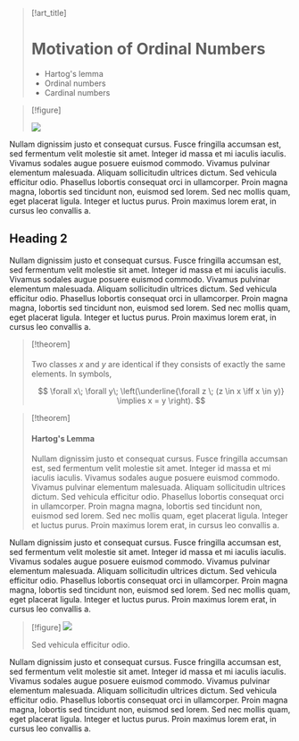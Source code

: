 > [!art_title]
> # Motivation of Ordinal Numbers
>
> - Hartog's lemma
> - Ordinal numbers
> - Cardinal numbers

> [!figure]
> 
> ![](https://doodleipsum.com/1200/outline?bg=825DEB&i=97096b247f2696b33713d4d2b7fedf2a)

Nullam dignissim justo et consequat cursus. Fusce fringilla accumsan est, sed fermentum velit molestie sit amet. Integer id massa et mi iaculis iaculis. Vivamus sodales augue posuere euismod commodo. Vivamus pulvinar elementum malesuada. Aliquam sollicitudin ultrices dictum. Sed vehicula efficitur odio. Phasellus lobortis consequat orci in ullamcorper. Proin magna magna, lobortis sed tincidunt non, euismod sed lorem. Sed nec mollis quam, eget placerat ligula. Integer et luctus purus. Proin maximus lorem erat, in cursus leo convallis a.

## Heading 2

Nullam dignissim justo et consequat cursus. Fusce fringilla accumsan est, sed fermentum velit molestie sit amet. Integer id massa et mi iaculis iaculis. Vivamus sodales augue posuere euismod commodo. Vivamus pulvinar elementum malesuada. Aliquam sollicitudin ultrices dictum. Sed vehicula efficitur odio. Phasellus lobortis consequat orci in ullamcorper. Proin magna magna, lobortis sed tincidunt non, euismod sed lorem. Sed nec mollis quam, eget placerat ligula. Integer et luctus purus. Proin maximus lorem erat, in cursus leo convallis a.

> [!theorem]
> 
> #### 
> 
> Two classes $x$ and $y$ are identical if they consists of exactly the same elements. In symbols,
> 
> $$
> \forall x\; \forall y\; \left(\underline{\forall z \; (z \in x \iff x \in y)} \implies x = y \right).
> $$

> [!theorem]
> 
> #### Hartog's Lemma
> 
> Nullam dignissim justo et consequat cursus. Fusce fringilla accumsan est, sed fermentum velit molestie sit amet. Integer id massa et mi iaculis iaculis. Vivamus sodales augue posuere euismod commodo. Vivamus pulvinar elementum malesuada. Aliquam sollicitudin ultrices dictum. Sed vehicula efficitur odio. Phasellus lobortis consequat orci in ullamcorper. Proin magna magna, lobortis sed tincidunt non, euismod sed lorem. Sed nec mollis quam, eget placerat ligula. Integer et luctus purus. Proin maximus lorem erat, in cursus leo convallis a.

Nullam dignissim justo et consequat cursus. Fusce fringilla accumsan est, sed fermentum velit molestie sit amet. Integer id massa et mi iaculis iaculis. Vivamus sodales augue posuere euismod commodo. Vivamus pulvinar elementum malesuada. Aliquam sollicitudin ultrices dictum. Sed vehicula efficitur odio. Phasellus lobortis consequat orci in ullamcorper. Proin magna magna, lobortis sed tincidunt non, euismod sed lorem. Sed nec mollis quam, eget placerat ligula. Integer et luctus purus. Proin maximus lorem erat, in cursus leo convallis a.

> [!figure]
> ![](https://upload.wikimedia.org/wikipedia/commons/4/46/Trefoil_knot_arb.png)
> 
> Sed vehicula efficitur odio.

Nullam dignissim justo et consequat cursus. Fusce fringilla accumsan est, sed fermentum velit molestie sit amet. Integer id massa et mi iaculis iaculis. Vivamus sodales augue posuere euismod commodo. Vivamus pulvinar elementum malesuada. Aliquam sollicitudin ultrices dictum. Sed vehicula efficitur odio. Phasellus lobortis consequat orci in ullamcorper. Proin magna magna, lobortis sed tincidunt non, euismod sed lorem. Sed nec mollis quam, eget placerat ligula. Integer et luctus purus. Proin maximus lorem erat, in cursus leo convallis a.